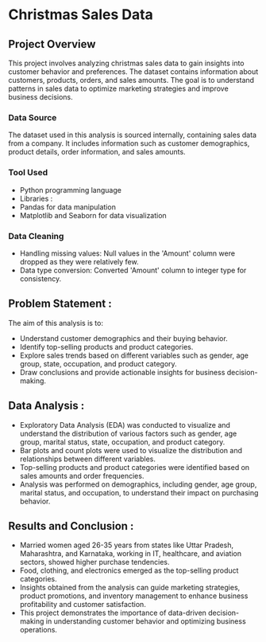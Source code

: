 # Christmas Sales Data

## Project Overview

This project involves analyzing christmas sales data to gain insights into customer behavior and preferences. The dataset contains information about customers, products, orders, and sales amounts. The goal is to understand patterns in sales data to optimize marketing strategies and improve business decisions.

### Data Source 

The dataset used in this analysis is sourced internally, containing sales data from a company. It includes information such as customer demographics, product details, order information, and sales amounts.

### Tool Used

- Python programming language
- Libraries :
- Pandas for data manipulation 
- Matplotlib and Seaborn for data visualization

### Data Cleaning 

- Handling missing values: Null values in the 'Amount' column were dropped as they were relatively few.
- Data type conversion: Converted 'Amount' column to integer type for consistency.

## Problem Statement :

The aim of this analysis is to:

- Understand customer demographics and their buying behavior.
- Identify top-selling products and product categories.
- Explore sales trends based on different variables such as gender, age group, state, occupation, and product category.
- Draw conclusions and provide actionable insights for business decision-making.

## Data Analysis :

- Exploratory Data Analysis (EDA) was conducted to visualize and understand the distribution of various factors such as gender, age group, marital status, state, occupation, and product category.
- Bar plots and count plots were used to visualize the distribution and relationships between different variables.
- Top-selling products and product categories were identified based on sales amounts and order frequencies.
- Analysis was performed on demographics, including gender, age group, marital status, and occupation, to understand their impact on purchasing behavior.

## Results and Conclusion :

- Married women aged 26-35 years from states like Uttar Pradesh, Maharashtra, and Karnataka, working in IT, healthcare, and aviation sectors, showed higher purchase tendencies.
- Food, clothing, and electronics emerged as the top-selling product categories.
- Insights obtained from the analysis can guide marketing strategies, product promotions, and inventory management to enhance business profitability and customer satisfaction.
- This project demonstrates the importance of data-driven decision-making in understanding customer behavior and optimizing business operations.
